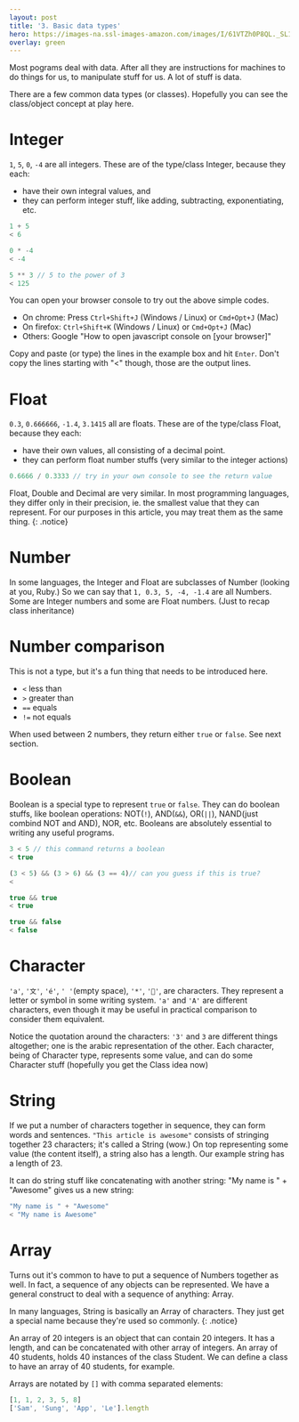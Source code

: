 ```yaml
---
layout: post
title: '3. Basic data types'
hero: https://images-na.ssl-images-amazon.com/images/I/61VTZh0P8QL._SL1000_.jpg
overlay: green
---
```


Most pograms deal with data. After all they are instructions for machines
to do things for us, to manipulate stuff for us. A lot of stuff is data.

There are a few common data types (or classes). Hopefully you can see the class/object
concept at play here.

# Integer

`1`, `5`, `0`, `-4` are all integers. These are of the type/class Integer, because they each:
- have their own integral values, and
- they can perform integer stuff, like adding, subtracting, exponentiating, etc.

```js
1 + 5
< 6

0 * -4
< -4

5 ** 3 // 5 to the power of 3
< 125
```

<div class="notice" markdown="1">
You can open your browser console to try out the above simple codes.

- On chrome: Press `Ctrl+Shift+J` (Windows / Linux) or `Cmd+Opt+J` (Mac)
- On firefox: `Ctrl+Shift+K` (Windows / Linux) or `Cmd+Opt+J` (Mac)
- Others: Google "How to open javascript console on [your browser]"

Copy and paste (or type) the lines in the example box and hit `Enter`. Don't copy the lines starting with "<" though, those are
the output lines.
</div>

# Float

`0.3`, `0.666666`, `-1.4`, `3.1415` all are floats. These are of the type/class Float, because they each:
- have their own values, all consisting of a decimal point.
- they can perform float number stuffs (very similar to the integer actions)

```js
0.6666 / 0.3333 // try in your own console to see the return value
```

Float, Double and Decimal are very similar. In most programming languages, they differ only in their precision, ie. the
smallest value that they can represent. For our purposes in this article, you may treat them as the same thing.
{: .notice}

# Number

In some languages, the Integer and Float are subclasses of Number (looking at you, Ruby.) So we can say that
`1, 0.3, 5, -4, -1.4` are all Numbers. Some are Integer numbers and some are Float numbers. (Just to recap
class inheritance)

# Number comparison
This is not a type, but it's a fun thing that needs to be introduced here.
- `<` less than
- `>` greater than
- `==` equals
- `!=` not equals

When used between 2 numbers, they return either `true` or `false`. See next section.

# Boolean

Boolean is a special type to represent `true` or `false`. They can do boolean stuffs, like boolean operations: NOT(`!`), AND(`&&`), OR(`||`), NAND(just combind NOT and AND), NOR, etc.
Booleans are absolutely essential to writing any useful programs.

```js
3 < 5 // this command returns a boolean
< true

(3 < 5) && (3 > 6) && (3 == 4)// can you guess if this is true?
<

true && true
< true

true && false
< false
```

# Character

`'a'`, `'文'`, `'é'`, `' '`(empty space), `'*'`, `'🐔'`, are characters. They represent a letter or symbol in some writing system.
`'a'` and `'A'` are different characters, even though it may be useful in practical comparison to consider them equivalent.

Notice the quotation around the characters: `'3'` and `3` are different things altogether; one is the arabic representation of the other.
Each character, being of Character type, represents some value, and can do some Character stuff (hopefully you get the Class idea now)

# String

If we put a number of characters together in sequence, they can form words and sentences.
`"This article is awesome"` consists of stringing together 23 characters; it's called a String (wow.)
On top representing some value (the content itself), a string also has a length. Our example string has a length of 23.

It can do string stuff like concatenating with another string: "My name is " + "Awesome" gives us a new string:

```js
"My name is " + "Awesome"
< "My name is Awesome"
```

# Array

Turns out it's common to have to put a sequence of Numbers together as well.
In fact, a sequence of any objects can be represented.
We have a general construct to deal with a sequence of anything: Array.

In many languages, String is basically an Array of characters.
They just get a special name because they're used so commonly.
{: .notice}

An array of 20 integers is an object that can contain 20 integers. It has a length, and can be concatenated with other array of integers.
An array of 40 students, holds 40 instances of the class Student. We can define a class to have an array of 40 students, for example.

Arrays are notated by `[]` with comma separated elements:
```js
[1, 1, 2, 3, 5, 8]
['Sam', 'Sung', 'App', 'Le'].length
```

